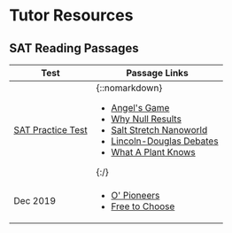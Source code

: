 # Tutor Resources

## SAT Reading Passages


| Test      | Passage Links |
| ----------- | ----------- |
| [SAT Practice Test][pt8] | {::nomarkdown}<ul><li>[Angel's Game][angelsgame]</li><li>[Why Null Results][whynullresults]</li><li>[Salt Stretch Nanoworld][saltstretch]</li><li>[Lincoln-Douglas Debates][lincolndouglas]</li><li>[What A Plant Knows][plantknows]</ul>{:/}  |
| Dec 2019  | <ul><li>[O' Pioneers][cathers]</li><li>[Free to Choose][freetochoose]</li></ul>|

[pt8]: https://collegereadiness.collegeboard.org/pdf/sat-practice-test-8.pdf
[angelsgame]: https://kingauthor.net/books/Carlos%20Ruiz%20Zafon/The%20Angel's%20Game/The%20Angel's%20Game%20-%20Carlos%20Ruiz%20Zafon.pdf
[whynullresults]: http://emiguel.econ.berkeley.edu/wordpress/wp-content/uploads/2020/11/Science_-_Why_Null_Results_Rarely_See_the_Light_of_Day.pdf
[saltstretch]: https://www.sciencenews.org/article/salt-stretches-nanoworld
[lincolndouglas]: https://www.nps.gov/liho/learn/historyculture/debates.htm
[plantknows]: https://cdn.waterstones.com/special/pdf/9781851689101.pdf

[cathers]: https://www.gutenberg.org/files/24/24-h/24-h.htm
[freetochoose]: http://www.proglocode.unam.mx/sites/proglocode.unam.mx/files/docencia/Milton%20y%20Rose%20Friedman%20-%20Free%20to%20Choose.pdf
